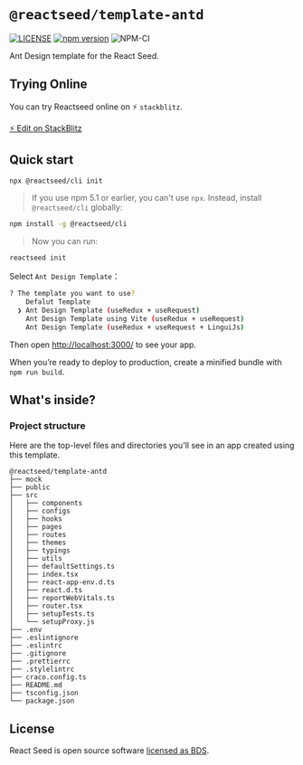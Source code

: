 # `@reactseed/template-antd`

[![LICENSE][license-image]][license-url] [![npm version][npm-image]][npm-url] ![NPM-CI][ci-image]

[npm-image]: https://img.shields.io/npm/v/@reactseed/template-antd.svg
[npm-url]: https://www.npmjs.com/package/@reactseed/template-antd
[license-image]: https://img.shields.io/badge/license-BSD-blue.svg
[license-url]: https://github.com/reactseed/template-antd/blob/master/LICENSE
[ci-image]: https://github.com/reactseed/reactseed/workflows/publish/badge.svg

Ant Design template for the React Seed.

## Trying Online

You can try Reactseed online on ⚡️ `stackblitz`.

[⚡️ Edit on StackBlitz ](https://stackblitz.com/edit/reactseed-template-antd)

## Quick start

```sh
npx @reactseed/cli init
```

> If you use npm 5.1 or earlier, you can't use `npx`. Instead, install `@reactseed/cli` globally:

```sh
npm install -g @reactseed/cli
```

> Now you can run:

```sh
reactseed init
```

Select `Ant Design Template`：

```sh
? The template you want to use?
    Defalut Template
  ❯ Ant Design Template (useRedux + useRequest)
    Ant Design Template using Vite (useRedux + useRequest)
    Ant Design Template (useRedux + useRequest + LinguiJs)
```

Then open [http://localhost:3000/](http://localhost:3000/) to see your app.

When you’re ready to deploy to production, create a minified bundle with `npm run build`.

## What's inside?

### Project structure

Here are the top-level files and directories you'll see in an app created using this template.

```
@reactseed/template-antd
├── mock
├── public
├── src
│   ├── components
│   ├── configs
│   ├── hooks
│   ├── pages
│   ├── routes
│   ├── themes
│   ├── typings
│   ├── utils
│   ├── defaultSettings.ts
│   ├── index.tsx
│   ├── react-app-env.d.ts
│   ├── react.d.ts
│   ├── reportWebVitals.ts
│   ├── router.tsx
│   ├── setupTests.ts
│   └── setupProxy.js
├── .env
├── .eslintignore
├── .eslintrc
├── .gitignore
├── .prettierrc
├── .stylelintrc
├── craco.config.ts
├── README.md
├── tsconfig.json
└── package.json
```

## License

React Seed is open source software [licensed as BDS](https://github.com/reactseed/template-antd/blob/master/LICENSE).
